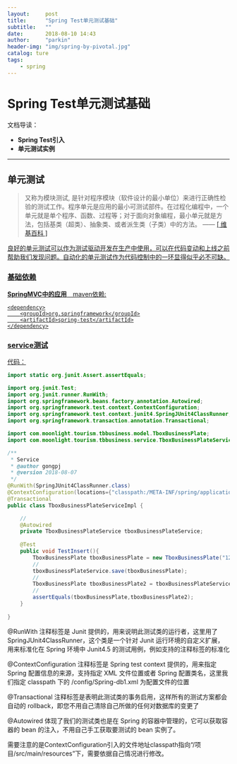 ```yaml
---
layout:     post
title:      "Spring Test单元测试基础"
subtitle:   ""
date:       2018-08-10 14:43
author:     "parkin"
header-img: "img/spring-by-pivotal.jpg"
catalog: ture
tags:
    - spring
---
```


# Spring Test单元测试基础

文档导读：

- **Spring Test引入**
- **单元测试实例**


-------------------



## 单元测试

> 又称为模块测试, 是针对程序模块（软件设计的最小单位）来进行正确性检验的测试工作。程序单元是应用的最小可测试部件。在过程化编程中，一个单元就是单个程序、函数、过程等；对于面向对象编程，最小单元就是方法，包括基类（超类）、抽象类、或者派生类（子类）中的方法。    —— <a href="https://zh.wikipedia.org/wiki/Markdown" target="_blank"> [ 维基百科 ]

良好的单元测试可以作为测试驱动开发在生产中使用，可以在代码变动和上线之前帮助我们发现问题。自动化的单元测试作为代码控制中的一环显得似乎必不可缺。



### 基础依赖

**SpringMVC中的应用**　maven依赖:

	<dependency>
        <groupId>org.springframework</groupId>
        <artifactId>spring-test</artifactId>
    </dependency>

### service测试
代码：
``` java
import static org.junit.Assert.assertEquals;

import org.junit.Test;
import org.junit.runner.RunWith;
import org.springframework.beans.factory.annotation.Autowired;
import org.springframework.test.context.ContextConfiguration;
import org.springframework.test.context.junit4.SpringJUnit4ClassRunner;
import org.springframework.transaction.annotation.Transactional;

import com.moonlight.tourism.tbbusiness.model.TboxBusinessPlate;
import com.moonlight.tourism.tbbusiness.service.TboxBusinessPlateService;

/**
 * Service
 * @author gongpj
 * @version 2018-08-07
 */
@RunWith(SpringJUnit4ClassRunner.class)
@ContextConfiguration(locations={"classpath:/META-INF/spring/applicationContext.xml"})
@Transactional
public class TboxBusinessPlateServiceImpl {

    //
    @Autowired
    private TboxBusinessPlateService tboxBusinessPlateService;
	
    @Test
    public void TestInsert(){
        TboxBusinessPlate tboxBusinessPlate = new TboxBusinessPlate("123","name","343434");
        //
        tboxBusinessPlateService.save(tboxBusinessPlate);
        //
        TboxBusinessPlate tboxBusinessPlate2 = tboxBusinessPlateService.get(tboxBusinessPlate.getId());
        //
        assertEquals(tboxBusinessPlate,tboxBusinessPlate2);
    }
    
}
```

@RunWith 注释标签是 Junit 提供的，用来说明此测试类的运行者，这里用了 SpringJUnit4ClassRunner，这个类是一个针对 Junit 运行环境的自定义扩展，用来标准化在 Spring 环境中 Junit4.5 的测试用例，例如支持的注释标签的标准化


@ContextConfiguration 注释标签是 Spring test context 提供的，用来指定 Spring 配置信息的来源，支持指定 XML 文件位置或者 Spring 配置类名，这里我们指定 classpath 下的 /config/Spring-db1.xml 为配置文件的位置


@Transactional 注释标签是表明此测试类的事务启用，这样所有的测试方案都会自动的 rollback，即您不用自己清除自己所做的任何对数据库的变更了

@Autowired 体现了我们的测试类也是在 Spring 的容器中管理的，它可以获取容器的 bean 的注入，不用自己手工获取要测试的 bean 实例了。

需要注意的是ContextConfiguration引入的文件地址classpath指向“/项目/src/main/resources”下，需要依据自己情况进行修改。
